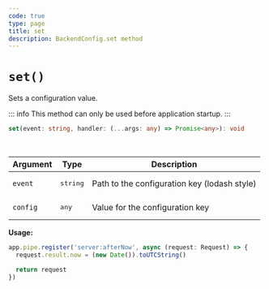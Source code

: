 ```yaml
---
code: true
type: page
title: set
description: BackendConfig.set method
---
```


# `set()`

Sets a configuration value.

::: info
This method can only be used before application startup.
:::

```ts
set(event: string, handler: (...args: any) => Promise<any>): void
```

<br/>

| Argument | Type                  | Description                   |
|----------|-----------------------|-------------------------------|
| `event` | <pre>string</pre> | Path to the configuration key (lodash style) |
| `config` | <pre>any</pre> | Value for the configuration key |

**Usage:**

```js
app.pipe.register('server:afterNow', async (request: Request) => {
  request.result.now = (new Date()).toUTCString()

  return request
})
```
